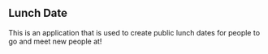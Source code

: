 ## Lunch Date

This is an application that is used to create public lunch dates for people to go and meet new people at!

